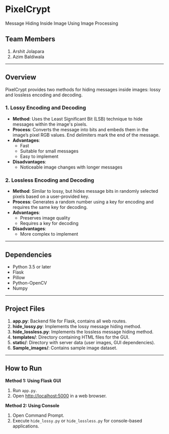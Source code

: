 # PixelCrypt

Message Hiding Inside Image Using Image Processing

## Team Members
1. Arshit Jolapara
2. Azim Baldiwala

--- 

## Overview

PixelCrypt provides two methods for hiding messages inside images: lossy and lossless encoding and decoding.

### 1. Lossy Encoding and Decoding
- **Method**: Uses the Least Significant Bit (LSB) technique to hide messages within the image's pixels.
- **Process**: Converts the message into bits and embeds them in the image’s pixel RGB values. End delimiters mark the end of the message.
- **Advantages**:
  - Fast
  - Suitable for small messages
  - Easy to implement
- **Disadvantages**:
  - Noticeable image changes with longer messages

### 2. Lossless Encoding and Decoding
- **Method**: Similar to lossy, but hides message bits in randomly selected pixels based on a user-provided key.
- **Process**: Generates a random number using a key for encoding and requires the same key for decoding.
- **Advantages**:
  - Preserves image quality
  - Requires a key for decoding
- **Disadvantages**:
  - More complex to implement

---

## Dependencies
- Python 3.5 or later
- Flask
- Pillow
- Python-OpenCV
- Numpy

---

## Project Files
1. **app.py**: Backend file for Flask, contains all web routes.
2. **hide_lossy.py**: Implements the lossy message hiding method.
3. **hide_lossless.py**: Implements the lossless message hiding method.
4. **templates/**: Directory containing HTML files for the GUI.
5. **static/**: Directory with server data (user images, GUI dependencies).
6. **Sample_images/**: Contains sample image dataset.

---

## How to Run

**Method 1: Using Flask GUI**
1. Run `app.py`.
2. Open [http://localhost:5000](http://localhost:5000) in a web browser.

**Method 2: Using Console**
1. Open Command Prompt.
2. Execute `hide_lossy.py` or `hide_lossless.py` for console-based applications.


